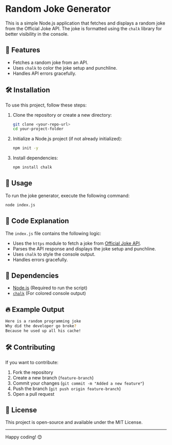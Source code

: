 # Random Joke Generator

This is a simple Node.js application that fetches and displays a random joke from the Official Joke API. The joke is formatted using the `chalk` library for better visibility in the console.

## 📌 Features
- Fetches a random joke from an API.
- Uses `chalk` to color the joke setup and punchline.
- Handles API errors gracefully.

## 🛠️ Installation
To use this project, follow these steps:

1. Clone the repository or create a new directory:
   ```sh
   git clone <your-repo-url>
   cd your-project-folder
   ```

2. Initialize a Node.js project (if not already initialized):
   ```sh
   npm init -y
   ```

3. Install dependencies:
   ```sh
   npm install chalk
   ```

## 🚀 Usage
To run the joke generator, execute the following command:
```sh
node index.js
```

## 📄 Code Explanation
The `index.js` file contains the following logic:
- Uses the `https` module to fetch a joke from [Official Joke API](https://official-joke-api.appspot.com/jokes/random).
- Parses the API response and displays the joke setup and punchline.
- Uses `chalk` to style the console output.
- Handles errors gracefully.

## 📌 Dependencies
- [Node.js](https://nodejs.org/) (Required to run the script)
- [`chalk`](https://www.npmjs.com/package/chalk) (For colored console output)

## 🔥 Example Output
```sh
Here is a random programming joke
Why did the developer go broke?
Because he used up all his cache!
```

## 🛠️ Contributing
If you want to contribute:
1. Fork the repository
2. Create a new branch (`feature-branch`)
3. Commit your changes (`git commit -m "Added a new feature"`)
4. Push the branch (`git push origin feature-branch`)
5. Open a pull request

## 📜 License
This project is open-source and available under the MIT License.

---

Happy coding! 😊

